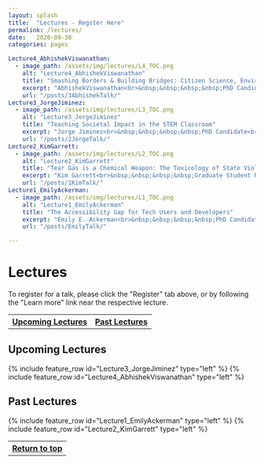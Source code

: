```yaml
---
layout: splash
title:  "Lectures - Regster Here"
permalink: /lectures/
date:   2020-09-30
categories: pages

Lecture4_AbhishekViswanathan:
  - image_path: /assets/img/lectures/L4_TOC.png
    alt: "Lecture4_AbhishekViswanathan"
    title: "Smashing Borders & Building Bridges: Citizen Science, Environmental Justice, and Community Resiliance"
    excerpt: "AbhishekViswanathan<br>&nbsp;&nbsp;&nbsp;&nbsp;PhD Candidate<br>&nbsp;&nbsp;&nbsp;&nbsp;School of Computing and Information<br>&nbsp;&nbsp;&nbsp;&nbsp;University of Pittsburgh<br><br>December: Exact Date TBD"
    url: "/posts/3AbhishekTalk/"
Lecture3_JorgeJiminez:
  - image_path: /assets/img/lectures/L3_TOC.png
    alt: "Lecture3_JorgeJiminez"
    title: "Teaching Societal Impact in the STEM Classroom"
    excerpt: "Jorge Jiminez<br>&nbsp;&nbsp;&nbsp;&nbsp;PhD Candidate<br>&nbsp;&nbsp;&nbsp;&nbsp;Department of Bioengineering<br>&nbsp;&nbsp;&nbsp;&nbsp;University of Pittsburgh<br><br>November 19th, 2020"
    url: "/posts/2JorgeTalk/"
Lecture2_KimGarrett:
  - image_path: /assets/img/lectures/L2_TOC.png
    alt: "Lecture2_KimGarrett"
    title: "Tear Gas is a Chemical Weapon: The Toxicology of State Violence"
    excerpt: "Kim Garrett<br>&nbsp;&nbsp;&nbsp;&nbsp;Graduate Student Researcher<br>&nbsp;&nbsp;&nbsp;&nbsp;Public Health<br>&nbsp;&nbsp;&nbsp;&nbsp;University of Pittsburgh<br><br>October 21st, 2020"
    url: "/posts/1KimTalk/"
Lecture1_EmilyAckerman:
  - image_path: /assets/img/lectures/L1_TOC.png
    alt: "Lecture1_EmilyAckerman"
    title: "The Accessibility Gap for Tech Users and Developers"
    excerpt: "Emily E. Ackerman<br>&nbsp;&nbsp;&nbsp;&nbsp;PhD Candidate<br>&nbsp;&nbsp;&nbsp;&nbsp;Department of Chemical Engineering<br>&nbsp;&nbsp;&nbsp;&nbsp;University of Pittsburgh<br><br>Septmeber 29th, 2020"
    url: "/posts/EmilyTalk/"

---
```

<p> </p>

<a name="top"></a>
# Lectures
To register for a talk, please click the "Register" tab above, or by following the "Learn more" link near the respective lecture.
<table style="width:100%">
  <tr>
    <th><a href="#ul" class="btn btn--primary">Upcoming Lectures</a></th>
    <th><a href="#pl" class="btn btn--primary">Past Lectures</a></th>
  </tr>
</table>

<a name="ul"></a>
## Upcoming Lectures
{% include feature_row id="Lecture3_JorgeJiminez" type="left" %}
{% include feature_row id="Lecture4_AbhishekViswanathan" type="left" %}

<a name="pl"></a>
## Past Lectures
{% include feature_row id="Lecture1_EmilyAckerman" type="left" %}
{% include feature_row id="Lecture2_KimGarrett" type="left" %}

<table style="width:100%">
  <tr>
    <th><a href="#top" class="btn btn--primary">Return to top</a></th>
  </tr>
</table>

